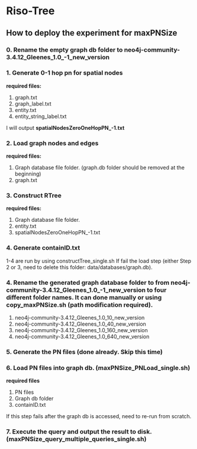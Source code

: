 # Riso-Tree

## How to deploy the experiment for maxPNSize

### 0. Rename the empty graph db folder to neo4j-community-3.4.12_Gleenes_1.0_-1_new_version

### 1. Generate 0-1 hop pn for spatial nodes
**required files:**

1. graph.txt
2. graph_label.txt
3. entity.txt
4. entity_string_label.txt

I will output **spatialNodesZeroOneHopPN_-1.txt**

### 2. Load graph nodes and edges
**required files:**

1. Graph database file folder. (graph.db folder should be removed at the beginning)
2. graph.txt

### 3. Construct RTree
**required files:**

1. Graph database file folder.
2. entity.txt
3. spatialNodesZeroOneHopPN_-1.txt

### 4. Generate containID.txt

1-4 are run by using constructTree_single.sh
If fail the load step (either Step 2 or 3, need to delete this folder: data/databases/graph.db).

### 4. Rename the generated graph database folder to from neo4j-community-3.4.12_Gleenes_1.0_-1_new_version to four different folder names. It can done manually or using copy_maxPNSize.sh (path modification required).
1. neo4j-community-3.4.12_Gleenes_1.0_10_new_version
2. neo4j-community-3.4.12_Gleenes_1.0_40_new_version
3. neo4j-community-3.4.12_Gleenes_1.0_160_new_version
4. neo4j-community-3.4.12_Gleenes_1.0_640_new_version


### 5. Generate the PN files (done already. Skip this time)

### 6. Load PN files into graph db. (maxPNSize_PNLoad_single.sh)
**required files**

1. PN files
2. Graph db folder
3. containID.txt

If this step fails after the graph db is accessed, need to re-run from scratch.

### 7. Execute the query and output the result to disk. (maxPNSize_query_multiple_queries_single.sh)



